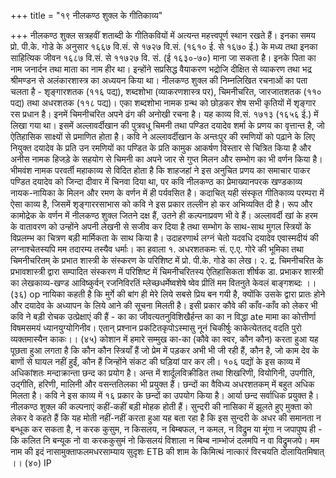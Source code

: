 +++
title = "१९ नीलकण्ठ शुक्ल के गीतिकाव्य"

+++
नीलकण्ठ शुक्ल सत्रहवीं शताब्दी के गीतिकवियों में अत्यन्त महत्त्वपूर्ण स्थान रखते हैं। इनका समय प्रो. पी.के. गोडे के अनुसार १६६७ वि.सं. से १७२७ वि.सं. (१६१० ई. से १६७० ई.) के मध्य तथा इनका साहित्यिक जीवन १६८७ वि.सं. से ११७२७ वि. सं. (ई १६३०-७०) माना जा सकता है। इनके पिता का नाम जनार्दन तथा माता का नाम हीर था। इन्होंने सप्रसिद्ध वैयाकरण भद्रोजि दीक्षित से व्याकरण तथा भद्र श्रीमण्डन से अलंकारशास्त्र का अध्ययन किया था।
नीलकण्ठ शुक्ल की निम्नलिखित रचनाओं का पता चलता है - शृङ्गारशतक (११६ पद्य), शब्दशोभा (व्याकरणशास्त्र पर), चिमनीचरित, जारजातशतक (११० पद्य) तथा
अधरशतक (११८ पद्य)। एका शब्दशोभा नामक ग्रन्थ को छोड़कर शेष सभी कृतियों में शृङ्गार रस प्रधान है। इनमें
चिमनीचरित अपने ढंग की अनोखी रचना है। यह काव्य वि.सं. १७१३ (१६५६ ई.) में लिखा गया था। इसमें अल्लावर्दीखान की पुत्रवधू चिमनी तथा पण्डित दयादेव शर्मा के प्रणय का वृत्तान्त है, जो ऐतिहासिक साक्ष्यों से प्रमाणित होता है। कवि ने अल्लावर्दीखान के अन्तःपुर की रमणियों को पढ़ाने के लिए नियुक्त दयादेव के प्रति उन रमणियों का पण्डित के प्रति कामुक आकर्षण विस्तार से चित्रित किया है और अनीस नामक हिजड़े के सहयोग से चिमनी का अपने जार से गुप्त मिलन और सम्भोग का भी वर्णन किया है। भीमवंश नामक परवर्ती महाकाव्य से विदित होता है कि शाहजहां ने इस अनुचित प्रणय का समाचार पाकर पण्डित दयादेव को जिन्दा दीवार में चिनवा दिया था, पर कवि नीलकण्ठ का प्रेमाख्यानपरक खण्डकाव्य नायक-नायिका के मिलन और रमण के वर्णन में ही पर्यवसित है। कदाचित् यही संस्कृत गीतिकाव्य परम्परा में ऐसा काव्य है, जिसमें शृङ्गाररसाभास को कवि ने इस प्रकार तल्लीन हो कर अभिव्यक्ति दी है।
रूप और कामोद्रेक के वर्णन में नीलकण्ठ शुक्ल जितने दक्ष हैं, उतने ही कल्पनाप्रवण भी वे हैं। अल्लावर्दी खां के हरम के वातावरण को उन्होंने अपनी लेखनी से सजीव कर दिया है तथा सम्भोग के साथ-साथ मुगल स्त्रियों के विप्रलम्भ का चित्रण बड़ी मार्मिकता के साथ किया है। उदाहरणार्थ
लग्नं चेतो यदवधि दयादेव एवास्मदीयं की लग्नाश्चेतस्यपि मम तदारम्य तस्यैव धर्माः।
का हवाला १. अधरशतकमः सं. ए.ए. गोरे की भूमिका तथा चिमनीचरितम् के प्रभात शास्त्री के संस्करण के
परिशिष्ट में प्रो. पी.के. गोडे का लेख। २. द्र. चिमनीचरित के प्रभावशास्त्री द्वारा सम्पादित संस्करण में परिशिष्ट में चिमनीचरितस्य
ऐतिहासिकता शीर्षक डा. प्रभाकर शास्त्री का लेखकाव्य-खण्ड
आविष्कुर्वन् रजनिविरतिं म्लेच्छधर्मेष्वशेषे
ष्वेव प्रीतिं मम वितनुते केवलं बाङ्गशब्दः ।। (३६) op नायिका कहती है कि मुर्गे की बांग ही मेरे लिये सबसे प्रिय बन गयी है, क्योंकि उसके द्वारा प्रातः होने और दयादेव के अध्यापन के लिये आने की सूचना मिलती है। इसी प्रकार कौवे की काँव-काँव को लेकर भी कवि ने बड़ी रोचक उत्प्रेक्षाएं की हैं -
का का जीवत्यतनुविशिखैर्हन्त का का न विद्धा ate मामा का कोत्तीर्णा विषमसमयं ध्यानयुग्योगिनीव।
एतान् प्रश्नान प्रकटितकृपोऽस्मासु नूनं चिकीर्षुः
काकेत्येततद् वदति पुरो व्यक्तमास्यैन काकः।। (४५) कोशान में हमारे सम्मुख का-का (कौवे का स्वर, कौन कौन) करता हुआ यह पूछता हुआ लगता है कि कौन कौन स्त्रियाँ हैं जो प्रेम में पड़कर अभी भी जी रही हैं, कौन है, जो काम देव के बाणों से घायल नहीं हुईं, कौन हैं जिन्होंने संकट की घड़ियां पार कर ली।
१०६ पद्यों के इस काव्य में अधिकांशतः मन्दाक्रान्ता छन्द का प्रयोग है। अन्त में शार्दूलविक्रीडित तथा शिखरिणी, वियोगिनी, उपगीति, उद्गीति, हरिणी, मालिनी और वसन्ततिलका भी प्रयुक्त हैं।
छन्दों का वैविध्य अधरशतकम् में बहुत अधिक मिलता है। कवि ने इस काव्य में १६ प्रकार के छन्दों का उपयोग किया है। आर्या छन्द सर्वाधिक प्रयुक्त है।
नीलकण्ठ शुक्ल की कल्पनाएं कहीं-कहीं बड़ी मोहक होती हैं। सुन्दरी की नासिका में झूलते हुए मुक्ता को लेकर वे कहते हैं कि यह मोती नहीं-नहीं करता हुआ यह बता रहा है कि इस सुन्दरी के अधर की समानता न बन्धूक कर सकता है, न करक कुसुम, न किसलय, न बिम्बफल, न कमल, न विद्रुम या मूंगा न जपापुष्प ही - कि कलित नि बन्यूक नो वा करककुसुमं नो किसलयं विशाला
न बिम्ब नाम्भोजं दलमपि न वा विद्रुमजपे। मम नाम की इदं नासामुक्ताफलमधरसाम्याय सुदृशः ETB की शाम के किमित्थं नात्कारं विरचयति दोलायितमिषात् ।। (४०)
IP